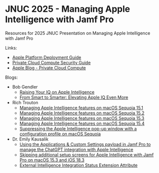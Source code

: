 # JNUC 2025 - Managing Apple Intelligence with Jamf Pro
Resources for 2025 JNUC Presentation on Managing Apple Intelligence with Jamf Pro

Links:
- [Apple Platform Deployment Guide](https://support.apple.com/en-gw/guide/deployment/dep6b5ae23e9/web)
- [Private Cloud Compute Security Guide](https://security.apple.com/documentation/private-cloud-compute)
- [Apple Blog - Private Cloud Compute](https://security.apple.com/blog/private-cloud-compute/)
  
Blogs:
- Bob Gendler
  - [Raising Your IQ on Apple Intelligence](https://boberito.medium.com/raising-your-iq-on-apple-intelligence-380933894340)
  - [From Smart to Smarter: Elevating Apple IQ Even More](https://boberito.medium.com/from-smart-to-smarter-elevating-apple-iq-even-more-c864cebb70c9)
- Rich Trouton
  - [Managing Apple Intelligence features on macOS Sequoia 15.1](https://derflounder.wordpress.com/2024/10/28/managing-apple-intelligence-features-on-macos-sequoia-15-1/)
  - [Managing Apple Intelligence features on macOS Sequoia 15.2](https://derflounder.wordpress.com/2024/12/12/managing-apple-intelligence-features-on-macos-sequoia-15-2/)
  - [Managing Apple Intelligence features on macOS Sequoia 15.3](https://derflounder.wordpress.com/2025/01/29/managing-apple-intelligence-features-on-macos-sequoia-15-3/)
  - [Managing Apple Intelligence features on macOS Sequoia 15.4](https://derflounder.wordpress.com/2025/03/31/managing-apple-intelligence-features-on-macos-sequoia-15-4/)
  - [Suppressing the Apple Intelligence pop-up window with a configuration profile on macOS Sequoia](https://derflounder.wordpress.com/2024/12/12/suppressing-the-apple-intelligence-pop-up-window-with-a-configuration-profile-on-macos-sequoia/)
- Dr. Emily Kausalik
  - [Using the Applications & Custom Settings payload in Jamf Pro to manage the ChatGPT integration with Apple Intelligence](https://www.modtitan.com/2024/12/using-applications-custom-settings.html)
  - [Skipping additional setup screens for Apple Intelligence with Jamf Pro on macOS 15.3 and iOS 18.3](https://www.modtitan.com/2025/01/skipping-additional-setup-screens-for.html)
  - [External Intelligence Integration Status Extension Attribute](https://gist.github.com/smashism/080094a86dbc257c3e0d88ec21cfa8cf)
